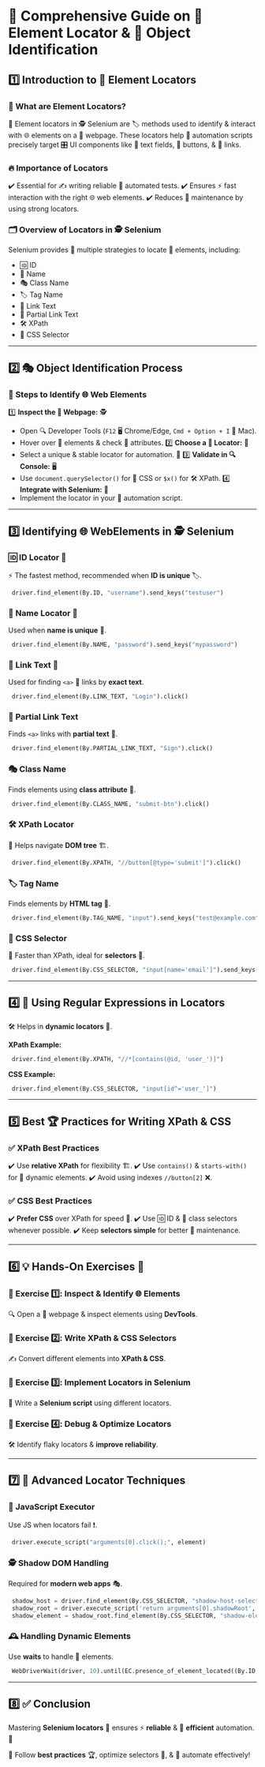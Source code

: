 # 📘 Comprehensive Guide on 🔎 Element Locator & 🎯 Object Identification

## 1️⃣ Introduction to 🔎 Element Locators

### 🤔 What are Element Locators?
🔎 Element locators in 🕵 Selenium are 🏷 methods used to identify & interact with 🌐 elements on a 📄 webpage. These locators help 🤖 automation scripts precisely target 🎛 UI components like 📝 text fields, 🔘 buttons, & 🔗 links.

### 🔥 Importance of Locators
✔️ Essential for ✍️ writing reliable 🤖 automated tests.
✔️ Ensures ⚡ fast interaction with the right 🌐 web elements.
✔️ Reduces 🔧 maintenance by using strong locators.

### 🗂️ Overview of Locators in 🕵 Selenium
Selenium provides 📍 multiple strategies to locate 🎯 elements, including:
- 🆔 ID
- 📛 Name
- 🎭 Class Name
- 🏷 Tag Name
- 🔗 Link Text
- 📎 Partial Link Text
- 🛠 XPath
- 🎨 CSS Selector

---

## 2️⃣ 🎭 Object Identification Process

### 📝 Steps to Identify 🌐 Web Elements
1️⃣ **Inspect the 📄 Webpage:** 🕵
   - Open 🔍 Developer Tools (`F12` 🖥 Chrome/Edge, `Cmd + Option + I` 🍏 Mac).
   - Hover over 🎯 elements & check 🔖 attributes.
2️⃣ **Choose a 🎯 Locator:** 📍
   - Select a unique & stable locator for automation. 🤖
3️⃣ **Validate in 🔍 Console:** 🖥
   - Use `document.querySelector()` for 🎨 CSS or `$x()` for 🛠 XPath.
4️⃣ **Integrate with Selenium:** 🤖
   - Implement the locator in your 📝 automation script.

---

## 3️⃣ Identifying 🌐 WebElements in 🕵 Selenium

### 🆔 ID Locator 🔎
⚡ The fastest method, recommended when **ID is unique** 🏷.

```python
 driver.find_element(By.ID, "username").send_keys("testuser")
```

### 📛 Name Locator 📝
Used when **name is unique** 🔖.

```python
 driver.find_element(By.NAME, "password").send_keys("mypassword")
```

### 🔗 Link Text 📎
Used for finding `<a>` 🔗 links by **exact text**.

```python
 driver.find_element(By.LINK_TEXT, "Login").click()
```

### 📎 Partial Link Text
Finds `<a>` links with **partial text** 🔗.

```python
 driver.find_element(By.PARTIAL_LINK_TEXT, "Sign").click()
```

### 🎭 Class Name
Finds elements using **class attribute** 🎨.

```python
 driver.find_element(By.CLASS_NAME, "submit-btn").click()
```

### 🛠 XPath Locator
🧭 Helps navigate **DOM tree** 🏗.

```python
 driver.find_element(By.XPATH, "//button[@type='submit']").click()
```

### 🏷 Tag Name
Finds elements by **HTML tag** 🔖.

```python
 driver.find_element(By.TAG_NAME, "input").send_keys("test@example.com")
```

### 🎨 CSS Selector
🚀 Faster than XPath, ideal for **selectors** 🎯.

```python
 driver.find_element(By.CSS_SELECTOR, "input[name='email']").send_keys("test@example.com")
```

---

## 4️⃣ 🔢 Using Regular Expressions in Locators
🛠 Helps in **dynamic locators** 📌.

**XPath Example:**
```python
 driver.find_element(By.XPATH, "//*[contains(@id, 'user_')]")
```

**CSS Example:**
```python
 driver.find_element(By.CSS_SELECTOR, "input[id^='user_']")
```

---

## 5️⃣ Best 🏆 Practices for Writing XPath & CSS

### ✅ XPath Best Practices
✔️ Use **relative XPath** for flexibility 🏗.
✔️ Use `contains()` & `starts-with()` for 🔄 dynamic elements.
✔️ Avoid using indexes `//button[2]` ❌.

### ✅ CSS Best Practices
✔️ **Prefer CSS** over XPath for speed 🚀.
✔️ Use 🆔 ID & 📛 class selectors whenever possible.
✔️ Keep **selectors simple** for better 📌 maintenance.

---

## 6️⃣ 💡 Hands-On Exercises 🎯

### 🎯 Exercise 1️⃣: Inspect & Identify 🌐 Elements
🔍 Open a 📄 webpage & inspect elements using **DevTools**.

### 🎯 Exercise 2️⃣: Write XPath & CSS Selectors
✍️ Convert different elements into **XPath & CSS**.

### 🎯 Exercise 3️⃣: Implement Locators in Selenium
🤖 Write a **Selenium script** using different locators.

### 🎯 Exercise 4️⃣: Debug & Optimize Locators
🛠 Identify flaky locators & **improve reliability**.

---

## 7️⃣ 🎩 Advanced Locator Techniques

### 🚀 JavaScript Executor
Use JS when locators fail ❗.

```python
 driver.execute_script("arguments[0].click();", element)
```

### 🕵 Shadow DOM Handling
Required for **modern web apps** 🎭.

```python
 shadow_host = driver.find_element(By.CSS_SELECTOR, "shadow-host-selector")
 shadow_root = driver.execute_script('return arguments[0].shadowRoot', shadow_host)
 shadow_element = shadow_root.find_element(By.CSS_SELECTOR, "shadow-element-selector")
```

### 🕰 Handling Dynamic Elements
Use **waits** to handle 🔄 elements.

```python
 WebDriverWait(driver, 10).until(EC.presence_of_element_located((By.ID, "dynamicElement")))
```

---

## 8️⃣ ✅ Conclusion
Mastering **Selenium locators** 🔎 ensures ⚡ **reliable** & 🤖 **efficient** automation. 🚀

🎯 Follow **best practices** 🏆, optimize selectors 🎨, & 🚀 automate effectively!

